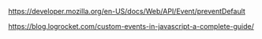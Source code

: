 https://developer.mozilla.org/en-US/docs/Web/API/Event/preventDefault

https://blog.logrocket.com/custom-events-in-javascript-a-complete-guide/

